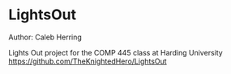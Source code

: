 # LightsOut
Author: Caleb Herring

Lights Out project for the COMP 445 class at Harding University
https://github.com/TheKnightedHero/LightsOut
